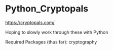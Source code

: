# Python_Cryptopals

https://cryptopals.com/

Hoping to slowly work through these with Python

Required Packages (thus far):
cryptography 